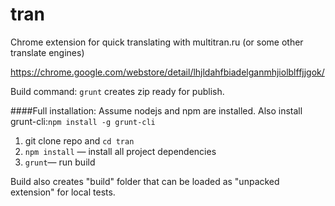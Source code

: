 tran
====

Chrome extension for quick translating with multitran.ru (or some other translate engines)

https://chrome.google.com/webstore/detail/lhjldahfbiadelganmhjiolblffjjgok/


Build command: `grunt` creates zip ready for publish.


####Full installation:
Assume nodejs and npm are installed. Also install grunt-cli:`npm install -g grunt-cli`

1. git clone repo and `cd tran`
3. `npm install` — install all project dependencies
3. `grunt`— run build

Build also creates "build" folder that can be loaded as "unpacked extension" for local tests.


